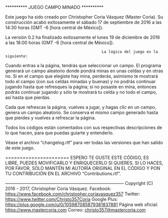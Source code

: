    ********** JUEGO CAMPO MINADO **********

Este juego ha sido creado por Christopher Coria Vásquez (Master Coria). Su construcción acabó exitosamente el sábado 17 de septiembre de 2016 a las 14:30 horas (GMT -6 [hora central de México]).

La versión 0.2 ha finalizado exitosamente el lunes 19 de diciembre de 2016 a las 18:00 horas (GMT -6 [hora central de México]).


                                               La lógica del juego es la siguiente:

Cuando entras a la página, tendrás que seleccionar un campo. El programa generará un campo aleatorio donde pondrá minas en unas celdas y en otras no. Si en el campo que elegiste hay mina, perderás, asimismo te mostrará todo el campo (con sus celdas minadas y buenas) y no podrás continuar jugando hasta que refresques la página; si no posaste en mina, entonces podrás continuar jugando y sólo te mostrará tu celda y no todo el campo, así hasta que pierdas.

Cada que refrescas la página, vuelves a jugar, y hagas clic en un campo, genera un campo aleatorio. Se conserva el mismo campo generado hasta que pierdes y vuelves a refrescar la página.

Todos los códigos están comentados con sus respectivas descripciones de lo que hacen, para que puedas guiarte y entenderlo.

Véase el archivo “changelog.rtf” para ver todas las versiones que han salido de este juego.

======================
ESPERO TE GUSTE ESTE CÓDIGO, ES LIBRE, PUEDES MOVIFICARLO Y ENRIQUECERLO SI QUIERES. SI LO HACES, POR FAVOR, SÓLO MANTÉN MI AUTORÍA ORIGINAL EN EL CÓDIGO Y PON TU CONTRIBUCIÓN EN EL ARCHIVO “Contributions.rtf”.

———————————————————————————
Copyright (C) 2016 - 2017, Christopher Coria Vásquez.
Facebook: https://www.facebook.com/christopher.coriavasquez357
Twitter: https://www.twitter.com/Christo357Coria
Google Plus: https://plus.google.com/u/0/105987085879381837881
Página web oficial: https://www.mastercoria.com
Correo: christo357@mastercoria.com

